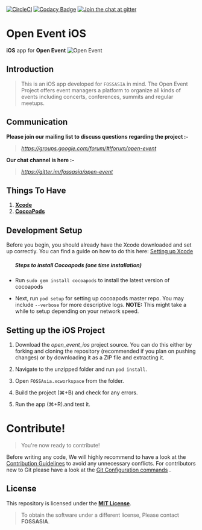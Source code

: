 [![CircleCI](https://circleci.com/gh/fossasia/open-event-ios.svg?style=svg)](https://circleci.com/gh/fossasia/open-event-ios)
[![Codacy Badge](https://api.codacy.com/project/badge/Grade/4faa165463a44fffbd23f319d78a26ea)](https://www.codacy.com/app/mb/open-event-ios?utm_source=github.com&utm_medium=referral&utm_content=fossasia/open-event-ios&utm_campaign=badger)
[![Join the chat at gitter](https://badges.gitter.im/fossasia/https://github.com/fossasia/open-event-ios.svg)](https://gitter.im/fossasia/https://github.com/fossasia/open-event-ios?utm_source=badge&utm_medium=badge&utm_campaign=pr-badge&utm_content=badge)
# Open Event iOS
**iOS** app for **Open Event**
![Open Event](https://storage.googleapis.com/eventyay.com/assets/branding/base_branding.png)

## Introduction
> This is an iOS app developed for `FOSSASIA` in mind. The Open Event Project offers event managers a platform to organize all kinds of events including concerts, conferences, summits and regular meetups.

## Communication

**Please join our mailing list to discuss questions regarding the project :-**

> *https://groups.google.com/forum/#!forum/open-event*

**Our chat channel is here :-**

> *https://gitter.im/fossasia/open-event*

## Things To Have
1. **[Xcode](https://developer.apple.com/xcode/)**
2. **[CocoaPods](http://cocoapods.org/)**

## Development Setup

Before you begin, you should already have the Xcode downloaded and set up correctly. You can find a guide on how to do this here: [Setting up Xcode](https://developer.apple.com/library/content/documentation/IDEs/Conceptual/AppStoreDistributionTutorial/Setup/Setup.html)

##### &nbsp;&nbsp;&nbsp;&nbsp;&nbsp;&nbsp; Steps to install Cocoapods (one time installation)

- Run `sudo gem install cocoapods` to install the latest version of cocoapods

-  Next, run `pod setup` for setting up cocoapods master repo. You may include `--verbose` for more descriptive logs.
**NOTE:** This might take a while to setup depending on your network speed.

## Setting up the iOS Project

1. Download the _open_event_ios_ project source. You can do this either by forking and cloning the repository (recommended if you plan on pushing changes) or by downloading it as a ZIP file and extracting it.

2. Navigate to the unzipped folder and run `pod install`.

3. Open `FOSSAsia.xcworkspace` from the folder.

4. Build the project (⌘+B) and check for any errors.

5. Run the app (⌘+R).and test it.
# Contribute!

> You're now ready to contribute!

Before writing any code, We will highly recommend to have a look at the [Contribution Guidelines](CONTRIBUTING.md) to avoid any unnecessary conflicts. For contributors new to Git please have a look at the [Git Configuration commands](docs/gitconfiguration.md) .

## License
This repository is licensed under the **[MIT License](LICENSE)**.
> To obtain the software under a different license, Please contact **FOSSASIA**.

